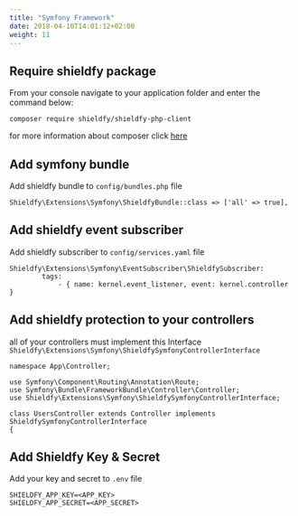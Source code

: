 ```yaml
---
title: "Symfony Framework"
date: 2018-04-10T14:01:12+02:00
weight: 11
---
```


## Require shieldfy package
From your console navigate to your application folder and enter the command below:
```
composer require shieldfy/shieldfy-php-client
```
for more information about composer click [here](https://getcomposer.org/doc/01-basic-usage.md)

## Add symfony bundle
Add shieldfy bundle to `config/bundles.php` file
```
Shieldfy\Extensions\Symfony\ShieldfyBundle::class => ['all' => true],
```

## Add shieldfy event subscriber
Add shieldfy subscriber to `config/services.yaml` file
```
Shieldfy\Extensions\Symfony\EventSubscriber\ShieldfySubscriber:
        tags:
            - { name: kernel.event_listener, event: kernel.controller }

```

## Add shieldfy protection to your controllers
all of your controllers must implement this Interface `Shieldfy\Extensions\Symfony\ShieldfySymfonyControllerInterface`
```
namespace App\Controller;

use Symfony\Component\Routing\Annotation\Route;
use Symfony\Bundle\FrameworkBundle\Controller\Controller;
use Shieldfy\Extensions\Symfony\ShieldfySymfonyControllerInterface;

class UsersController extends Controller implements ShieldfySymfonyControllerInterface 
{
```

## Add Shieldfy Key & Secret
Add your key and secret to `.env` file
```
SHIELDFY_APP_KEY=<APP_KEY>
SHIELDFY_APP_SECRET=<APP_SECRET>
```
